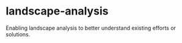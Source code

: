 # landscape-analysis
Enabling landscape analysis to better understand existing efforts or solutions.
